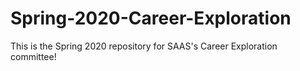 # Spring-2020-Career-Exploration
This is the Spring 2020 repository for SAAS's Career Exploration committee!
